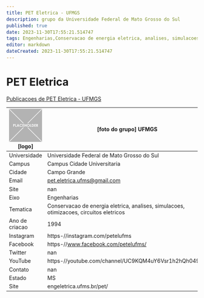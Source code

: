 ```yaml
---
title: PET Eletrica - UFMGS
description: grupo da Universidade Federal de Mato Grosso do Sul
published: true
date: 2023-11-30T17:55:21.514747
tags: Engenharias,Conservacao de energia eletrica, analises, simulacoes, otimizacoes, circuitos eletricos
editor: markdown
dateCreated: 2023-11-30T17:55:21.514747
---
```


# PET Eletrica

[Publicacoes de PET Eletrica - UFMGS](/atividade/108PETEletricaUFMGS/feed.md)

| ![placeholder.png](/placeholder.png) [logo] | [foto do grupo] UFMGS         |
| ------------------------------------------- | ------------------------------------------------- |
| Universidade                                | Universidade Federal de Mato Grosso do Sul      |
| Campus                                      | Campus Cidade Universitaria            |
| Cidade                                      | Campo Grande             |
| Email                                       | pet.eletrica.ufms@gmail.com             |
| Site                                        | nan              |
| Eixo                                        | Engenharias              |
| Tematica                                    | Conservacao de energia eletrica, analises, simulacoes, otimizacoes, circuitos eletricos          |
| Ano de criacao                              | 1994        |
| Instagram                                   | https-//instagram.com/petelufms         |
| Facebook                                    | https-//www.facebook.com/petelufms/          |
| Twitter                                     | nan           |
| YouTube                                     | https-//youtube.com/channel/UC9KQM4uY6Vsr1h2hQh049wg           |
| Contato                                     | nan         |
| Estado                                      |  MS            |
| Site                                        | engeletrica.ufms.br/pet/ |
